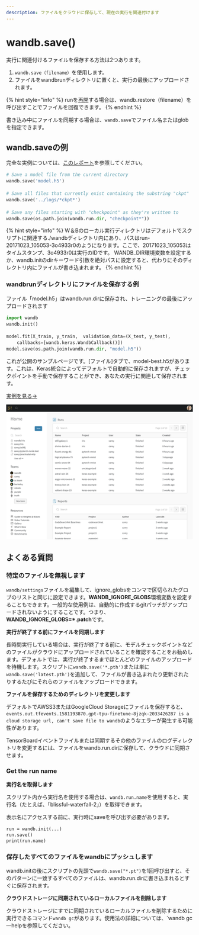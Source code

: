 ```yaml
---
description: ファイルをクラウドに保存して、現在の実行を関連付けます
---
```


# wandb.save\(\)

実行に関連付けるファイルを保存する方法は2つあります。

1. `wandb.save（filename）`を使用します。
2. ファイルをwandbrunディレクトリに置くと、実行の最後にアップロードされます。

{% hint style="info" %}
runを[再開](https://app.gitbook.com/@weights-and-biases/s/docs/~/drafts/-MNTo635YwwyToLxk-CQ/v/japanese/library/resuming)する場合は、wandb.restore（filename）を呼び出すことでファイルを回復できます。
{% endhint %}

書き込み中にファイルを同期する場合は、`wandb.save`でファイル名またはglobを指定できます。

##  **wandb.saveの例**

 完全な実例については、[このレポート](https://wandb.ai/lavanyashukla/save_and_restore/reports/Saving-and-Restoring-Models-with-W&B--Vmlldzo3MDQ3Mw)を参照してください。

```python
# Save a model file from the current directory
wandb.save('model.h5')

# Save all files that currently exist containing the substring "ckpt"
wandb.save('../logs/*ckpt*')

# Save any files starting with "checkpoint" as they're written to
wandb.save(os.path.join(wandb.run.dir, "checkpoint*"))
```

{% hint style="info" %}
W＆Bのローカル実行ディレクトリはデフォルトでスクリプトに関連する./wandbディレクトリ内にあり、パスはrun-20171023\_105053-3o4933r0のようになります。ここで、20171023\_105053はタイムスタンプ、3o4933r0は実行のIDです。 WANDB\_DIR環境変数を設定するか、wandb.initのdirキーワード引数を絶対パスに設定すると、代わりにそのディレクトリ内にファイルが書き込まれます。
{% endhint %}

### **wandbrunディレクトリにファイルを保存する例**

ファイル「model.h5」はwandb.run.dirに保存され、トレーニングの最後にアップロードされます

```python
import wandb
wandb.init()

model.fit(X_train, y_train,  validation_data=(X_test, y_test),
    callbacks=[wandb.keras.WandbCallback()])
model.save(os.path.join(wandb.run.dir, "model.h5"))
```

これが公開のサンプルページです。\[ファイル\]タブで、model-best.h5があります。これは、Keras統合によってデフォルトで自動的に保存されますが、チェックポイントを手動で保存することができ、あなたの実行に関連して保存されます。

[実例を見る→](https://wandb.ai/wandb/neurips-demo/runs/206aacqo/files)

![](../.gitbook/assets/image%20%2839%29%20%285%29.png)

##  **よくある質問**

###  **特定のファイルを無視します**

`wandb/settings`ファイルを編集して、ignore\_globsをコンマで区切られたグロブのリストと同じに設定できます。**WANDB\_IGNORE\_GLOBS**環境変数を設定することもできます。一般的な使用例は、自動的に作成するgitパッチがアップロードされないようにすることです。つまり、**WANDB\_IGNORE\_GLOBS=\*.patch**です。

**実行が終了する前にファイルを同期します**

長時間実行している場合は、実行が終了する前に、モデルチェックポイントなどのファイルがクラウドにアップロードされていることを確認することをお勧めします。デフォルトでは、実行が終了するまでほとんどのファイルのアップロードを待機します。スクリプトに`wandb.save('*.pth')`または単に`wandb.save('latest.pth')`を追加して、ファイルが書き込まれたり更新されたりするたびにそれらのファイルをアップロードできます。

**ファイルを保存するためのディレクトリを変更します**

デフォルトでAWSS3またはGoogleCloud Storageにファイルを保存すると、`events.out.tfevents.1581193870.gpt-tpu-finetune-8jzqk-2033426287 is a cloud storage url, can't save file to wandb`のようなエラーが発生する可能性があります。

TensorBoardイベントファイルまたは同期するその他のファイルのログディレクトリを変更するには、ファイルをwandb.run.dirに保存して、クラウドに同期させます。

### Get the run name

**実行名を取得します**

スクリプト内から実行名を使用する場合は、`wandb.run.name`を使用すると、実行名（たとえば、「blissful-waterfall-2」）を取得できます。

表示名にアクセスする前に、実行時にsaveを呼び出す必要があります。

```text
run = wandb.init(...)
run.save()
print(run.name)
```

### **保存したすべてのファイルをwandbにプッシュします**

wandb.initの後にスクリプトの先頭で`wandb.save("*.pt")`を1回呼び出すと、そのパターンに一致するすべてのファイルは、wandb.run.dirに書き込まれるとすぐに保存されます。

**クラウドストレージに同期されているローカルファイルを削除します**

クラウドストレージにすでに同期されているローカルファイルを削除するために実行できるコマンド`wandb gc`があります。使用法の詳細については、\`wandb gc—helpを参照してください。

